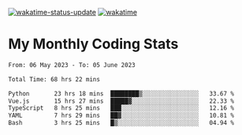 [![wakatime-status-update](https://github.com/noopurphalak/noopurphalak/workflows/wakatime-status-update/badge.svg)](https://github.com/noopurphalak/noopurphalak/actions/workflows/main.yml)
[![wakatime](https://wakatime.com/badge/user/80ace140-ef40-4fdd-b8ed-f3be3d2e1aea.svg)](https://wakatime.com/@80ace140-ef40-4fdd-b8ed-f3be3d2e1aea)

# My Monthly Coding Stats

<!--START_SECTION:waka-->

```txt
From: 06 May 2023 - To: 05 June 2023

Total Time: 68 hrs 22 mins

Python       23 hrs 18 mins  ████████▒░░░░░░░░░░░░░░░░   33.67 %
Vue.js       15 hrs 27 mins  █████▓░░░░░░░░░░░░░░░░░░░   22.33 %
TypeScript   8 hrs 25 mins   ███░░░░░░░░░░░░░░░░░░░░░░   12.16 %
YAML         7 hrs 29 mins   ██▓░░░░░░░░░░░░░░░░░░░░░░   10.81 %
Bash         3 hrs 25 mins   █▒░░░░░░░░░░░░░░░░░░░░░░░   04.94 %
```

<!--END_SECTION:waka-->
